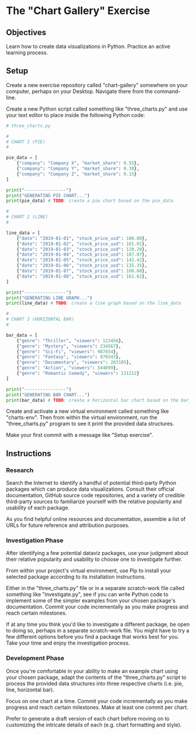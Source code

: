 # The "Chart Gallery" Exercise

## Objectives

Learn how to create data visualizations in Python. Practice an active learning process.

## Setup

Create a new exercise repository called "chart-gallery" somewhere on your computer, perhaps on your Desktop. Navigate there from the command-line.

Create a new Python script called something like "three_charts.py" and use your text editor to place inside the following Python code:

```py
# three_charts.py

#
# CHART 1 (PIE)
#

pie_data = [
    {"company": "Company X", "market_share": 0.55},
    {"company": "Company Y", "market_share": 0.30},
    {"company": "Company Z", "market_share": 0.15}
]

print("----------------")
print("GENERATING PIE CHART...")
print(pie_data) # TODO: create a pie chart based on the pie_data

#
# CHART 2 (LINE)
#

line_data = [
    {"date": "2019-01-01", "stock_price_usd": 100.00},
    {"date": "2019-01-02", "stock_price_usd": 101.01},
    {"date": "2019-01-03", "stock_price_usd": 120.20},
    {"date": "2019-01-04", "stock_price_usd": 107.07},
    {"date": "2019-01-05", "stock_price_usd": 142.42},
    {"date": "2019-01-06", "stock_price_usd": 135.35},
    {"date": "2019-01-07", "stock_price_usd": 160.60},
    {"date": "2019-01-08", "stock_price_usd": 162.62},
]

print("----------------")
print("GENERATING LINE GRAPH...")
print(line_data) # TODO: create a line graph based on the line_data

#
# CHART 3 (HORIZONTAL BAR)
#

bar_data = [
    {"genre": "Thriller", "viewers": 123456},
    {"genre": "Mystery", "viewers": 234567},
    {"genre": "Sci-Fi", "viewers": 987654},
    {"genre": "Fantasy", "viewers": 876543},
    {"genre": "Documentary", "viewers": 283105},
    {"genre": "Action", "viewers": 544099},
    {"genre": "Romantic Comedy", "viewers": 121212}
]

print("----------------")
print("GENERATING BAR CHART...")
print(bar_data) # TODO: create a horizontal bar chart based on the bar_data
```

Create and activate a new virtual environment called something like "charts-env". Then from within the virtual environment, run the "three_charts.py" program to see it print the provided data structures.

Make your first commit with a message like "Setup exercise".

## Instructions

### Research

Search the Internet to identify a handful of potential third-party Python packages which can produce data visualizations. Consult their official documentation, GitHub source code repositories, and a variety of credible third-party sources to familiarize yourself with the relative popularity and usability of each package.

As you find helpful online resources and documentation, assemble a list of URLs for future reference and attribution purposes.

### Investigation Phase

After identifying a few potential dataviz packages, use your judgment about their relative popularity and usability to choose one to investigate further.

From within your project's virtual environment, use Pip to install your selected package according to its installation instructions.

Either in the "three_charts.py" file or in a separate scratch-work file called something like "investigate.py", see if you can write Python code to implement some of the simpler examples from your chosen package's documentation. Commit your code incrementally as you make progress and reach certain milestones.

If at any time you think you'd like to investigate a different package, be open to doing so, perhaps in a separate scratch-work file. You might have to try a few different options before you find a package that works best for you. Take your time and enjoy the investigation process.

### Development Phase

Once you're comfortable in your ability to make an example chart using your chosen package,
adapt the contents of the "three_charts.py" script to process the provided data structures into three respective charts (i.e. pie, line, horizontal bar).

Focus on one chart at a time. Commit your code incrementally as you make progress and reach certain milestones. Make at least one commit per chart.

Prefer to generate a draft version of each chart before moving on to customizing the intricate details of each (e.g. chart formatting and style).
